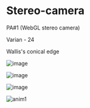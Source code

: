 # Stereo-camera
PA#1 (WebGL stereo camera)

Varian - 24

Wallis's conical edge

![image](https://user-images.githubusercontent.com/69111575/198850910-d9a623cf-dea0-44f1-bc25-4f3a79698445.png)

![image](https://user-images.githubusercontent.com/69111575/198850970-b206ad3f-b58b-419e-88d3-e443b43e8631.png)

![image](https://user-images.githubusercontent.com/69111575/209471587-d0759969-041f-4a6e-bf68-8b96a06e0cce.png)

![anim1](https://user-images.githubusercontent.com/69111575/209471748-1f8ae508-c0a0-4d47-a5cc-e8e456fe3039.gif)
